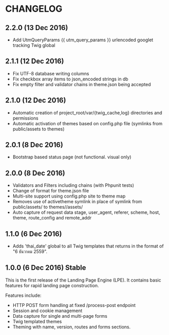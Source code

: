 # CHANGELOG
## 2.2.0 (13 Dec 2016)
- Add UtmQueryParams {{ utm_query_params }} urlencoded googlet tracking Twig global

## 2.1.1 (12 Dec 2016)
- Fix UTF-8 database writing columns
- Fix checkbox array items to json_encoded strings in db
- Fix empty filter and validator chains in theme.json being accepted

## 2.1.0 (12 Dec 2016)
- Automatic creation of project_root/var/{twig_cache,log} directories and permissions
- Automatic activation of themes based on config.php file (symlinks from public/assets to themes)

## 2.0.1 (8 Dec 2016)
- Bootstrap based status page (not functional. visual only)

## 2.0.0 (8 Dec 2016)
- Validators and Filters including chains (with Phpunit tests)
- Change of format for theme.json file
- Multi-site support using config.php site to theme map
- Removes use of activetheme symlink in place of
  symlink from public/assets/<theme-name> to
  themes/<theme-name>/assets/<theme-name>
- Auto capture of request data stage, user_agent, referer,
  scheme, host, theme, route_config and remote_addr

## 1.1.0 (6 Dec 2016)
- Adds 'thai_date' global to all Twig templates that returns in the format of "6 ธันวาคม 2559".

## 1.0.0 (6 Dec 2016) Stable
This is the first release of the Landing Page Engine (LPE).  It contains basic features for rapid landing page construction.

Features include:
- HTTP POST form handling at fixed /process-post endpoint
- Session and cookie management
- Data capture for single and multi-page forms
- Twig templated themes
- Theming with name, version, routes and forms sections.

